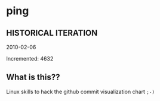 # ping

## HISTORICAL ITERATION
2010-02-06

Incremented: 4632

## What is this?? 
Linux skills to hack the github commit visualization chart `;-)`
